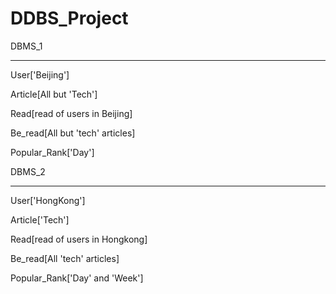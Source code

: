 # DDBS_Project



DBMS_1

---

User['Beijing']

Article[All but 'Tech']

Read[read of users in Beijing]

Be_read[All but 'tech' articles]

Popular_Rank['Day']



DBMS_2

---

User['HongKong']

Article['Tech']

Read[read of users in Hongkong]

Be_read[All 'tech' articles]

Popular_Rank['Day' and 'Week']

